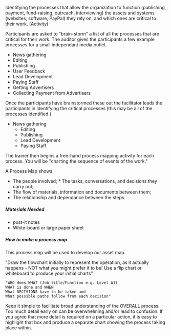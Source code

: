 
Identifying the processes that allow the organization to function (publishing, payment, fund-raising, outreach, interviewing) the assets and systems (websites, software, PayPal) they rely on, and which ones are critical to their work. (Activity)

Participants are asked to "brain-storm" a list of all the processes that are critical for their work. The auditor gives the participants a few example processes for a small independant media outlet.

  * News gathering
  * Editing
  * Publishing
  * User Feedback
  * Lead Development
  * Paying Staff
  * Getting Advertisers
  * Collecting Payment from Advertisers

Once the participants have brainstormed these out the facilitator leads the participants in identifying the critical processes (this may be all of the processes identified.)

* News gathering
  * Editing
  * Publishing
  * Lead Development
  * Paying Staff

The trainer then begins a free-hand process mapping activity for each process. You will be "charting the sequence of events of the work." 

A Process Map shows

  * The people involved;  * The tasks, conversations, and decisions they carry out;
  * The flow of materials, information and documents between them;
  * The relationship and dependance between the steps.

##### Materials Needed

  * post-it notes
  * White-board or large paper sheet

##### How to make a process map

This process map will be used to develop our asset map.

"Draw the flowchart initially to represent the operation, as it actually happens - NOT what you might prefer it to be! Use a flip chart or whiteboard to produce your initial charts"

    "WHO does WHAT (Job title/Function e.g. Level A1)
    WHAT is done and WHEN
    What DECISIONS have to be taken and
    What possible paths follow from each decision"

Keep it simple to facilitate broad understanding of the OVERALL process. Too much detail early on can be overwhelming and/or lead to confusion. If you agree that more detail is required on a particular action, it is easy to highlight that box and produce a separate chart showing the process taking place within.
